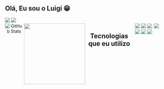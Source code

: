 ## Olá, Eu sou o Luigi 😁

<div>
  <div>
    <a target="_blank" href="https://www.linkedin.com/in/luigi-matheus-b0650a310//"><img src="https://img.shields.io/badge/LinkedIn-0077B5?style=for-the-badge&logo=linkedin&logoColor=white"/></a>
    <a target="_blank" href="mailto:luigicumaru@gmail.com"><img src="https://img.shields.io/badge/Gmail-333333?style=for-the-badge&logo=gmail&logoColor=red"/></a>
  </div>

<div style="display: flex;" align="center">
  <img src="https://github-readme-stats.vercel.app/api?username=luigimdev&show_icons=true&theme=radical" alt="GitHub Stats" />&nbsp;
  <img src="https://user-images.githubusercontent.com/74038190/225813708-98b745f2-7d22-48cf-9150-083f1b00d6c9.gif" height="200" />

## Tecnologias que eu utilizo

  <div align="center">
    <img src="https://img.shields.io/badge/HTML5-E34F26?style=for-the-badge&logo=html5&logoColor=white" />
    <img src="https://img.shields.io/badge/CSS3-1572B6?style=for-the-badge&logo=css3&logoColor=white" />
    <img src="https://img.shields.io/badge/JavaScript-F7DF1E?style=for-the-badge&logo=javascript&logoColor=black" />
    <img src="https://img.shields.io/badge/TypeScript-007ACC?style=for-the-badge&logo=typescript&logoColor=white" />
    <img src="https://img.shields.io/badge/React-20232A?style=for-the-badge&logo=react&logoColor=61DAFB" />
    <img src="https://img.shields.io/badge/C%23-239120?style=for-the-badge&logo=c-sharp&logoColor=white" />
    <br/>
    <br/>
  </div>
  <div align="center">
    <img src="https://github-readme-stats.vercel.app/api/top-langs/?username=luigimdev&layout=donut" /> 
  </div>






  

